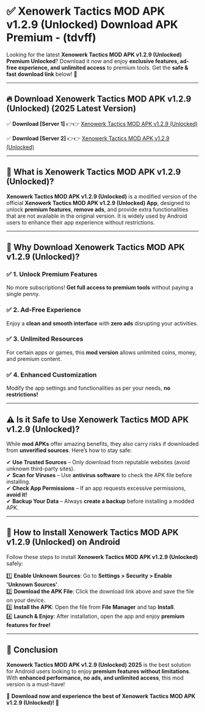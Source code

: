 
# ✅ Xenowerk Tactics MOD APK v1.2.9 (Unlocked) Download APK Premium -  (tdvff) 

Looking for the latest **Xenowerk Tactics MOD APK v1.2.9 (Unlocked) Premium Unlocked**? Download it now and enjoy **exclusive features, ad-free experience, and unlimited access** to premium tools. Get the **safe & fast download link** below! 🚀

---

## 🔥 Download Xenowerk Tactics MOD APK v1.2.9 (Unlocked) (2025 Latest Version)

✅ **Download [Server 1]** 👉👉 [Xenowerk Tactics MOD APK v1.2.9 (Unlocked) ](https://apkcomod.com?title=Xenowerk_Tactics_MOD_APK_v1.2.9_(Unlocked))  

✅ **Download [Server 2]** 👉👉 [Xenowerk Tactics MOD APK v1.2.9 (Unlocked) ](https://apkcomod.com?title=Xenowerk_Tactics_MOD_APK_v1.2.9_(Unlocked))  


---

## 📌 What is Xenowerk Tactics MOD APK v1.2.9 (Unlocked)?

**Xenowerk Tactics MOD APK v1.2.9 (Unlocked)** is a modified version of the official **Xenowerk Tactics MOD APK v1.2.9 (Unlocked) App**, designed to unlock **premium features**, **remove ads**, and provide extra functionalities that are not available in the original version. It is widely used by Android users to enhance their app experience without restrictions.

---

## 🌟 Why Download Xenowerk Tactics MOD APK v1.2.9 (Unlocked)?

### ✅ 1. Unlock Premium Features
No more subscriptions! **Get full access to premium tools** without paying a single penny.

### ✅ 2. Ad-Free Experience
Enjoy a **clean and smooth interface** with **zero ads** disrupting your activities.

### ✅ 3. Unlimited Resources
For certain apps or games, this **mod version** allows unlimited coins, money, and premium content.

### ✅ 4. Enhanced Customization
Modify the app settings and functionalities as per your needs, **no restrictions!**

---

## ⚠️ Is it Safe to Use Xenowerk Tactics MOD APK v1.2.9 (Unlocked)?

While **mod APKs** offer amazing benefits, they also carry risks if downloaded from **unverified sources**. Here’s how to stay safe:

✔ **Use Trusted Sources** – Only download from reputable websites (avoid unknown third-party sites).  
✔ **Scan for Viruses** – Use **antivirus software** to check the APK file before installing.  
✔ **Check App Permissions** – If an app requests excessive permissions, **avoid it!**  
✔ **Backup Your Data** – Always **create a backup** before installing a modded APK.

---

## 📲 How to Install Xenowerk Tactics MOD APK v1.2.9 (Unlocked) on Android

Follow these steps to install **Xenowerk Tactics MOD APK v1.2.9 (Unlocked)** safely:

1️⃣ **Enable Unknown Sources**: Go to **Settings > Security > Enable 'Unknown Sources'**.  
2️⃣ **Download the APK File**: Click the download link above and save the file on your device.  
3️⃣ **Install the APK**: Open the file from **File Manager** and tap **Install**.  
4️⃣ **Launch & Enjoy**: After installation, open the app and enjoy **premium features for free!**

---

## 🚀 Conclusion

**Xenowerk Tactics MOD APK v1.2.9 (Unlocked) 2025** is the best solution for Android users looking to enjoy **premium features without limitations**. With **enhanced performance, no ads, and unlimited access**, this mod version is a must-have!

🔻 **Download now and experience the best of Xenowerk Tactics MOD APK v1.2.9 (Unlocked)!** 🔻

